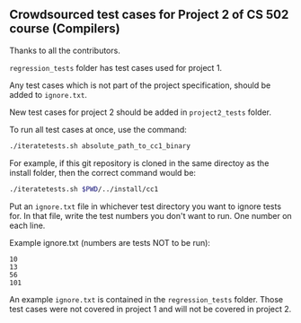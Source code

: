 ## Crowdsourced test cases for Project 2 of CS 502 course (Compilers)

Thanks to all the contributors.

`regression_tests` folder has test cases used for project 1.

Any test cases which is not part of the project specification, should be added to `ignore.txt`.

New test cases for project 2 should be added in `project2_tests` folder.

To run all test cases at once, use the command:

```sh
./iteratetests.sh absolute_path_to_cc1_binary
```

For example, if this git repository is cloned in the same directoy as the install folder, then the correct command would be:

```sh
./iteratetests.sh $PWD/../install/cc1
```

Put an `ignore.txt` file in whichever test directory you want to ignore tests for. In that file, write the test numbers you don't want to run. One number on each line.

Example ignore.txt (numbers are tests NOT to be run):

```
10
13
56
101
```

An example `ignore.txt` is contained in the `regression_tests` folder. Those test cases were not covered in project 1 and will not be covered in project 2.
